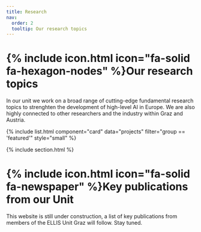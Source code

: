 ```yaml
---
title: Research
nav:
  order: 2
  tooltip: Our research topics
---
```


# {% include icon.html icon="fa-solid fa-hexagon-nodes" %}Our research topics

In our unit we work on a broad range of cutting-edge fundamental research topics to strenghten the development of high-level AI in Europe. We are also highly connected to other researchers and the industry within Graz and Austria.

{% include list.html component="card" data="projects" filter="group == 'featured'" style="small" %}

{% include section.html %}

# {% include icon.html icon="fa-solid fa-newspaper" %}Key publications from our Unit

This website is still under construction, a list of key publications from members of the ELLIS Unit Graz will follow. Stay tuned.